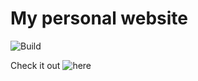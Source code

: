 # My personal website

![Build](https://github.com/drashevsky/drashevsky.github.io/actions/workflows/build.yml/badge.svg)

Check it out ![here](https://drashevsky.github.io)